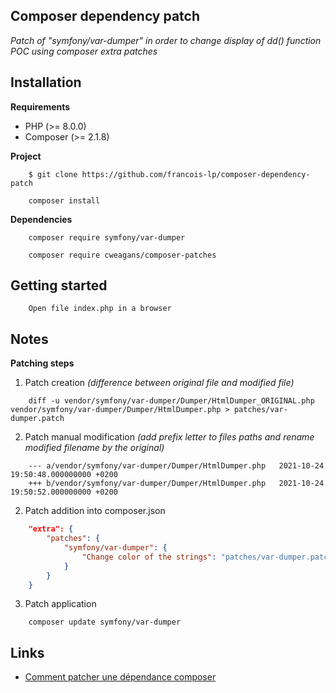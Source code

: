## Composer dependency patch
*Patch of "symfony/var-dumper" in order to change display of dd() function*
<br/>*POC using composer extra patches*

## Installation

__Requirements__
 - PHP (>= 8.0.0)
 - Composer (>= 2.1.8)

__Project__
```
    $ git clone https://github.com/francois-lp/composer-dependency-patch
```
```
	composer install
```

__Dependencies__
```
	composer require symfony/var-dumper
```
```
	composer require cweagans/composer-patches
```

## Getting started
```
    Open file index.php in a browser
```

## Notes
__Patching steps__
1. Patch creation *(difference between original file and modified file)*
```shell
    diff -u vendor/symfony/var-dumper/Dumper/HtmlDumper_ORIGINAL.php vendor/symfony/var-dumper/Dumper/HtmlDumper.php > patches/var-dumper.patch
```
2. Patch manual modification *(add prefix letter to files paths and rename modified filename by the original)*
```
    --- a/vendor/symfony/var-dumper/Dumper/HtmlDumper.php	2021-10-24 19:50:48.000000000 +0200
    +++ b/vendor/symfony/var-dumper/Dumper/HtmlDumper.php	2021-10-24 19:50:52.000000000 +0200
```
2. Patch addition into composer.json
```json
    "extra": {
        "patches": {
            "symfony/var-dumper": {
                "Change color of the strings": "patches/var-dumper.patch"
            }
        }
    }
```
3. Patch application
```
	composer update symfony/var-dumper
```

## Links
* [Comment patcher une dépendance composer](https://www.youtube.com/watch?v=FyeUf5SDSCc)
